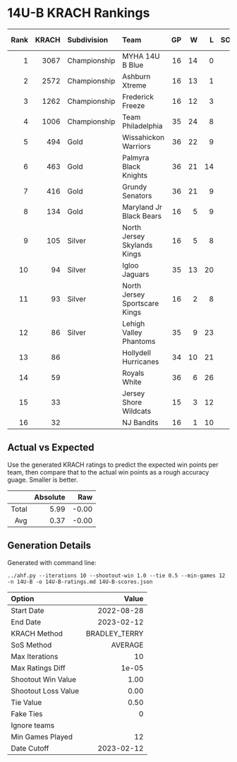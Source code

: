 # 14U-B KRACH Rankings
Rank|KRACH|Subdivision|Team|GP|W|L|SOW|SOL|T|SoS|Exp Wins|Win Diff
---:|---:|:---|:---|---:|---:|---:|---:|---:|---:|---:|---:|---:
1|3067|Championship|MYHA 14U B Blue|16|14|0|1|1|0|486|14.0|-1.0
2|2572|Championship|Ashburn Xtreme|16|13|1|2|0|0|393|14.1|-0.9
3|1262|Championship|Frederick Freeze|16|12|3|1|0|0|497|12.6|-0.4
4|1006|Championship|Team Philadelphia|35|24|8|2|1|0|714|25.4|-0.6
5|494|Gold|Wissahickon Warriors|36|22|9|2|3|0|436|24.3|0.3
6|463|Gold|Palmyra Black Knights|36|21|14|1|0|0|725|22.1|0.1
7|416|Gold|Grundy Senators|36|21|9|0|6|0|690|21.1|0.1
8|134|Gold|Maryland Jr Black Bears|16|5|9|1|1|0|351|6.1|0.1
9|105|Silver|North Jersey Skylands Kings|16|5|8|2|0|1|367|7.9|0.4
10|94|Silver|Igloo Jaguars|35|13|20|0|1|1|358|14.0|0.5
11|93|Silver|North Jersey Sportscare Kings|16|2|8|4|2|0|291|6.2|0.2
12|86|Silver|Lehigh Valley Phantoms|35|9|23|2|1|0|598|11.4|0.4
13|86||Hollydell Hurricanes|34|10|21|1|2|0|448|11.4|0.4
14|59||Royals White|36|6|26|2|2|0|719|8.3|0.3
15|33||Jersey Shore Wildcats|15|3|12|0|0|0|208|3.1|0.1
16|32||NJ Bandits|16|1|10|2|3|0|327|3.1|0.1

## Actual vs Expected
Use the generated KRACH ratings to predict the expected win points per team, then compare that to the actual win points as a rough accuracy guage. Smaller is better.

||Absolute|Raw
|---:|---:|---:
|Total|5.99|-0.00
|Avg|0.37|-0.00

## Generation Details

Generated with command line:
```
../ahf.py --iterations 10 --shootout-win 1.0 --tie 0.5 --min-games 12 -n 14U-B -o 14U-B-ratings.md 14U-B-scores.json
```

| Option | Value |
| :----- | ----: |
| Start Date | 2022-08-28 |
| End Date | 2023-02-12 |
| KRACH Method | BRADLEY_TERRY |
| SoS Method | AVERAGE |
| Max Iterations | 10 |
| Max Ratings Diff | 1e-05 |
| Shootout Win Value | 1.00 |
| Shootout Loss Value | 0.00 |
| Tie Value | 0.50 |
| Fake Ties | 0 |
| Ignore teams |  |
| Min Games Played | 12 |
| Date Cutoff | 2023-02-12 |


